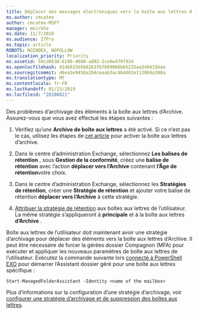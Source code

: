 ```yaml
---
title: Déplacer des messages électroniques vers la boîte aux lettres d’Archive
ms.author: cmcatee
author: cmcatee-MSFT
manager: mnirkhe
ms.date: 11/7/2018
ms.audience: ITPro
ms.topic: article
ROBOTS: NOINDEX, NOFOLLOW
localization_priority: Priority
ms.assetid: 59cd8630-6196-4680-ad92-1ce0e479f924
ms.openlocfilehash: 41d6825b568263fb7b09066b65235aa348415bae
ms.sourcegitcommit: d6ea5e9458a2b8ceaab3ac4bd483e1130b9a398a
ms.translationtype: MT
ms.contentlocale: fr-FR
ms.lasthandoff: 01/15/2019
ms.locfileid: "28288821"
---
```

Des problèmes d’archivage des éléments à la boîte aux lettres d’Archive. Assurez-vous que vous avez effectué les étapes suivantes :
  
1. Vérifiez qu’une **Archive de boîte aux lettres** a été activé. Si ce n’est pas le cas, utilisez les étapes de [cet article](https://docs.microsoft.com/en-us/office365/securitycompliance/enable-archive-mailboxes) pour activer la boîte aux lettres d’archive. 
    
2. Dans le centre d’administration Exchange, sélectionnez **Les balises de rétention** , sous **Gestion de la conformité**, créez une **balise de rétention** avec l’action **déplacer vers l’Archive** contenant **l’Âge de rétention**votre choix.
    
3. Dans le centre d’administration Exchange, sélectionnez les **Stratégies de rétention**, créer une **Stratégie de rétention** et ajouter votre balise de rétention **déplacer vers l’Archive** à cette stratégie. 
    
4. [Attribuer la stratégie de rétention](https://docs.microsoft.com/en-us/exchange/security-and-compliance/messaging-records-management/apply-retention-policy) aux boîtes aux lettres de l’utilisateur. La même stratégie s’appliqueront à **principale** et à la boîte aux lettres **d’Archive** . 
    
Boîte aux lettres de l’utilisateur doit maintenant avoir une stratégie d’archivage pour déplacer des éléments vers la boîte aux lettres d’Archive. Il peut être nécessaire de forcer la gérées dossier Compagnon (MFA) pour exécuter et appliquer les nouveaux paramètres de boîte aux lettres de l’utilisateur. Exécutez la commande suivante lors [connecté à PowerShell EXO](https://docs.microsoft.com/en-us/powershell/exchange/exchange-online/connect-to-exchange-online-powershell/connect-to-exchange-online-powershell?view=exchange-ps) pour démarrer l’Assistant dossier géré pour une boîte aux lettres spécifique : 
  
```
Start-ManagedFolderAssistant -Identity <name of the mailbox>
```

Plus d’informations sur la configuration d’une stratégie d’archivage, voir [configurer une stratégie d’archivage et de suppression des boîtes aux lettres](https://docs.microsoft.com/en-us/office365/securitycompliance/set-up-an-archive-and-deletion-policy-for-mailboxes#step-1-enable-archive-mailboxes-for-users).
  

